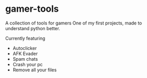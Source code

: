 # gamer-tools
A collection of tools for gamers
One of my first projects, made to understand python better.

Currently featuring
- Autoclicker
- AFK Evader
- Spam chats
- Crash your pc 
- Remove all your files
